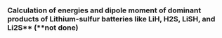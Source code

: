 ### Calculation of energies and dipole moment of dominant products of Lithium-sulfur batteries like LiH, H2S, LiSH, and Li2S** (**not done)
